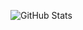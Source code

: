 ![GitHub Stats](https://github-readme-stats.vercel.app/api?username=lantoy1&show_icons=true&theme=tokyonight)
